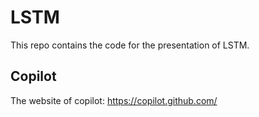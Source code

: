 
# LSTM

This repo contains the code for the presentation of LSTM.

## Copilot

The website of copilot: https://copilot.github.com/
